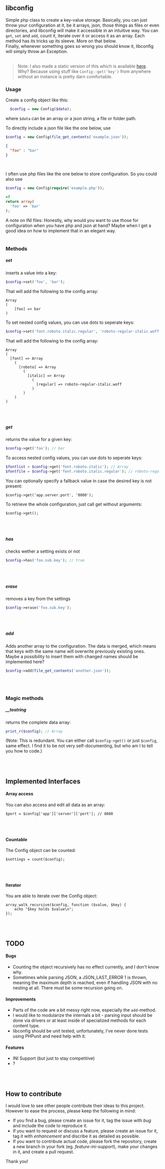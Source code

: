 ## libconfig
Simple php class to create a key-value storage.
Basically, you can just throw your configuration at it, be it arrays, json, those things as files or even directories, and libconfig will make it accessible in an intuitive way. You can `get`, `set` and `add`, count it, iterate over it or access it as an array. Each method has its tricks up its sleeve. More on that below.  
Finally, whenever something goes so wrong you should know it, libconfig will simply throw an Exception.  
&nbsp;  

> Note: I also made a static version of this which is available [here](/../../tree/static).  
> Why? Because using stuff like `Config::get('key')` from anywhere without an instance is pretty darn comfortable.


### Usage
Create a config object like this:
```php
  $config = new Config($data);
```
where `$data` can be an array or a json string, a file or folder path.  

To directly include a json file like the one below, use 
```php
$config = new Config(file_get_contents('example.json'));
```
```json
{
  "foo" : "bar"
}
```
&nbsp;  

I often use php files like the one below to store configuration. So you could also use 
```php
$config = new Config(require('example.php'));
```
```php
<?
return array(
  'foo' => 'bar'
);
```

A note on INI files: Honestly, why would you want to use those for configuration when you have php and json at hand? Maybe when I get a good idea on how to implement that in an elegant way.
&nbsp;  
&nbsp;  


### Methods

##### set
inserts a value into a key:
```php
$config->set('foo', 'bar');
```
That will add the following to the config array:
```
Array
(
    [foo] => bar
)
```

To set nested config values, you can use dots to seperate keys:
```php
$config->set('font.roboto.italic.regular', 'roboto-regular-italic.woff');
```
That will add the following to the config array:
```
Array
(
  [font] => Array
    (
      [roboto] => Array
        (
          [italic] => Array
            (
              [regular] => roboto-regular-italic.woff
            )
        )
    )
)
```

&nbsp;  
&nbsp;  

##### get
returns the value for a given key:
```php
$config->get('foo'); // bar
```

To access nested config values, you can use dots to seperate keys:
```php
$fontlist = $config->get('font.roboto.italic'); // Array
$fontfile = $config->get('font.roboto.italic.regular'); // roboto-regular-italic.woff
```

You can optionally specify a fallback value in case the desired key is not present:
```
$config->get('app.server.port', '8080');
```

To retrieve the whole configuration, just call get without arguments:
```
$config->get();
```

&nbsp;  
&nbsp;  

##### has
checks wether a setting exists or not
```php
$config->has('foo.sub.key'); // true
```

&nbsp;  
&nbsp;  

##### erase
removes a key from the settings
```php
$config->erase('foo.sub.key');
```

&nbsp;  
&nbsp;  

##### add
Adds another array to the configuration. The data is merged, which means that keys with the same name will overwrite previously existing ones. Maybe a possibility to insert them with changed names should be implemented here? 
```php
$config->add(file_get_contents('another.json'));
```

&nbsp;  
&nbsp;  
### Magic methods

##### __tostring
returns the complete data array:
```php
print_r($config); // Array
```
(Note: This is redundant. You can either call `$config->get()` or just `$config`, same effect. I find it to be not very self-documenting, but who am I to tell you how to code.)

&nbsp;  
&nbsp;
## Implemented Interfaces

#### Array access
You can also access and edit all data as an array:
```
$port = $config['app']['server']['port']; // 8080
```

&nbsp;  
&nbsp;  
#### Countable
The Config object can be counted:
```
$settings = count($config);
```

&nbsp;  
&nbsp;  
#### Iterator
You are able to iterate over the Config object:
```
array_walk_recursive($config, function ($value, $key) {
    echo "$key holds $value\n";
});
```

&nbsp;  
&nbsp;  
## TODO
#### Bugs
- Counting the object recursively has no effect currently, and I don't know why.
- Sometimes while parsing JSON, a JSON_LAST_ERROR 1 is thrown, meaning the maximum depth is reached, even if handling JSON with no nesting at all. There must be some recursion going on.

#### Improvements
- Parts of the code are a bit messy right now, especially the `add`-method.
- I would like to modularize the internals a bit - parsing input should be done via drivers or at least inside of specialized methods for each content type.
- libconfig should be unit tested, unfortunately, I've never done tests using PHPunit and need help with it.

#### Features
- INI Support (but just to stay competitive)
- ?
 
&nbsp;  
&nbsp;  
## How to contribute
I would love to see other people contribute their ideas to this project. However to ease the process, please keep the following in mind:  
- If you find a bug, please create an issue for it, tag the issue with *bug* and include the code to reproduce it.
- If you want to request or discuss a feature, please create an issue for it, tag it with *enhancement* and discribe it as detailed as possible.
- If you want to contribute actual code, please fork the repository, create a new branch in your fork (eg. *feature-ini-support*), make your changes in it, and create a pull request. 

Thank you!
